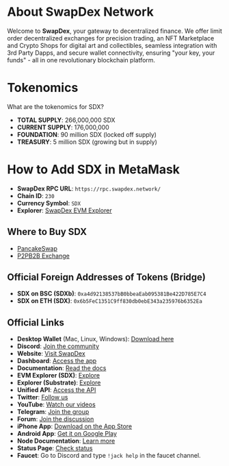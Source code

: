 # About SwapDex Network

Welcome to **SwapDex**, your gateway to decentralized finance. We offer limit order decentralized exchanges for precision trading, an NFT Marketplace and Crypto Shops for digital art and collectibles, seamless integration with 3rd Party Dapps, and secure wallet connectivity, ensuring "your key, your funds" - all in one revolutionary blockchain platform.

# Tokenomics

What are the tokenomics for SDX?

- **TOTAL SUPPLY**: 266,000,000 SDX
- **CURRENT SUPPLY**: 176,000,000
- **FOUNDATION**: 90 million SDX (locked off supply)
- **TREASURY**: 5 million SDX (growing but in supply)

# How to Add SDX in MetaMask

- **SwapDex RPC URL**: `https://rpc.swapdex.network/`
- **Chain ID**: `230`
- **Currency Symbol**: `SDX`
- **Explorer**: [SwapDex EVM Explorer](https://evm.swapdex.network/)

## Where to Buy SDX

- [PancakeSwap](https://pancakeswap.finance/swap?outputCurrency=0xa4d92138537bb0bbeaeab095381be422d785e7c4)
- [P2PB2B Exchange](https://p2pb2b.com/trade/SDX_USDT/)

## Official Foreign Addresses of Tokens (Bridge)

- **SDX on BSC (SDXb)**: `0xa4d92138537bB0bbeaEab095381Be422D785E7C4`
- **SDX on ETH (SDX)**: `0x6b5FeC1351C9ff830db0ebE343a235976b6352Ea`

## Official Links

- **Desktop Wallet** (Mac, Linux, Windows): [Download here](https://github.com/Swapdex-Protocol/Dashboard/releases)
- **Discord**: [Join the community](https://discord.swapdex.network)
- **Website**: [Visit SwapDex](https://swapdex.network)
- **Dashboard**: [Access the app](https://app.swapdex.network/)
- **Documentation**: [Read the docs](https://docs.swapdex.network/)
- **EVM Explorer (SDX)**: [Explore](https://evm.swapdex.network)
- **Explorer (Substrate)**: [Explore](https://app.swapdex.network/swapdex/explorer/extrinsic)
- **Unified API**: [Access the API](https://unified-api.swapdex.network/)
- **Twitter**: [Follow us](https://twitter.com/swapdexo)
- **YouTube**: [Watch our videos](https://www.youtube.com/channel/UCSeVQXDI3kdDS_U0gWBgmgQ)
- **Telegram**: [Join the group](https://t.me/Officialswapdexgroup)
- **Forum**: [Join the discussion](https://forum.swapdex.network/)
- **iPhone App**: [Download on the App Store](https://apps.apple.com/de/app/swapdex-dashboard/id1634027404?l=en)
- **Android App**: [Get it on Google Play](https://play.google.com/store/apps/details?id=swapdex.dashboard&gl=EN)
- **Node Documentation**: [Learn more](https://node-doc.swapdex.network)
- **Status Page**: [Check status](https://status.swapdex.network/)
- **Faucet**: Go to Discord and type `!jack help` in the faucet channel.
